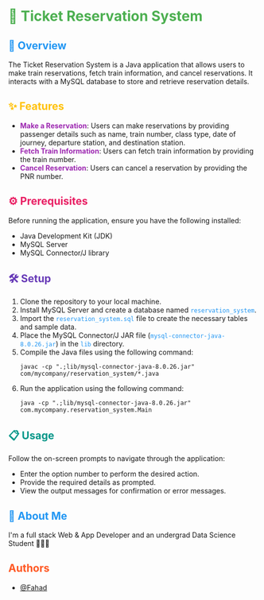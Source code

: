 # <span style="color: #4CAF50;">🎫 Ticket Reservation System</span>

## <span style="color: #2196F3;">🚀 Overview</span>
The Ticket Reservation System is a Java application that allows users to make train reservations, fetch train information, and cancel reservations. It interacts with a MySQL database to store and retrieve reservation details.

## <span style="color: #FFC107;">✨ Features</span>
- <span style="color: #9C27B0;">**Make a Reservation**</span>: Users can make reservations by providing passenger details such as name, train number, class type, date of journey, departure station, and destination station.
- <span style="color: #9C27B0;">**Fetch Train Information**</span>: Users can fetch train information by providing the train number.
- <span style="color: #9C27B0;">**Cancel Reservation**</span>: Users can cancel a reservation by providing the PNR number.

## <span style="color: #E91E63;">⚙️ Prerequisites</span>
Before running the application, ensure you have the following installed:
- Java Development Kit (JDK)
- MySQL Server
- MySQL Connector/J library

## <span style="color: #673AB7;">🛠️ Setup</span>
1. Clone the repository to your local machine.
2. Install MySQL Server and create a database named <span style="color: #2196F3;">`reservation_system`</span>.
3. Import the <span style="color: #2196F3;">`reservation_system.sql`</span> file to create the necessary tables and sample data.
4. Place the MySQL Connector/J JAR file (<span style="color: #2196F3;">`mysql-connector-java-8.0.26.jar`</span>) in the <span style="color: #2196F3;">`lib`</span> directory.
5. Compile the Java files using the following command:
    ```
    javac -cp ".;lib/mysql-connector-java-8.0.26.jar" com/mycompany/reservation_system/*.java
    ```
6. Run the application using the following command:
    ```
    java -cp ".;lib/mysql-connector-java-8.0.26.jar" com.mycompany.reservation_system.Main
    ```

## <span style="color: #009688;">📋 Usage</span>
Follow the on-screen prompts to navigate through the application:
- Enter the option number to perform the desired action.
- Provide the required details as prompted.
- View the output messages for confirmation or error messages.

## <span style="color: #2196F3;">🚀 About Me</span>
I'm a full stack Web & App Developer and an undergrad Data Science Student 👨‍💻🙌

## <span style="color: #FF5722;">Authors</span>

- <span style="color: #673AB7;">[@Fahad](https://github.com/SyedFahad7)</span>

